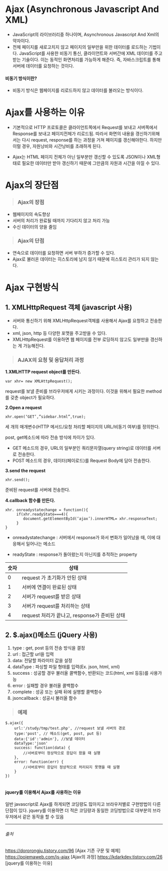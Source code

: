 # Ajax (Asynchronous Javascript And XML)
- JavaScript의 라이브러리중 하나이며, Asynchronous Javascript And Xml의 약자이다.
- 전체 페이지를 새로고치지 않고 페이지의 일부만을 위한 데이터를 로드하는 기법이다.  JavaScript를 사용한 비동기 통신, 클라이언트와 서버간에 XML 데이터를 주고받는 기술이다. 이는 동적인 화면처리를 가능하게 해준다.
즉, 자바스크립트를 통해 서버에 데이터를 요청하는 것이다.

#### 비동기 방식이란?

- 비동기 방식은 웹페이지를 리로드하지 않고 데이터를 불러오는 방식이다.


# Ajax를 사용하는 이유
- 기본적으로 HTTP 프로토콜은 클라이언트쪽에서 Request를 보내고 서버쪽에서 Response를 보내고 페이지전체가 리로드됨.
따라서 화면의 내용을 갱신하기위해서는 다시 request, response를 하는 과정을 거쳐 페이지를 갱신해야한다. 하지만 이럴 경우,  자원낭비와 시간낭비를 초래하게 된다.

- Ajax는 HTML 페이지 전체가 아닌 일부분만 갱신할 수 있도록 JSON이나 XML형태로 필요한 데이터만 받아 갱신하기 때문에 그만큼의 자원과 시간을 아낄 수 있다.

# Ajax의 장단점
> ###   Ajax의 장점
- 웹페이지의 속도향상
- 서버의 처리가 완료될 때까지 기다리지 않고 처리 가능
- 수신 데이터의 양을 줄임

> ###   Ajax의 단점
- 연속으로 데이터를 요청하면 서버 부하가 증가할 수 있다.
- Ajax로 불러온 데이터는 히스토리에 남지 않기 때문에 히스토리 관리가 되지 않는다. 


# Ajax 구현방식
## 1. XMLHttpRequest 객체 (javascript 사용)
- 서버와 통신하기 위해 XMLHttpRequest객체를 사용해서 Ajax를 요청하고 전송한다.  
- xml, json, http 등 다양한 포맷을 주고받을 수 있다. 
- XMLHttpRequest를 이용하면 웹 페이지를 전부 로딩하지 않고도 일부만을 갱신하는 게 가능해진다.

>###  AJAX의 요청 및 응답처리 과정
**1.XMLHTTP request object를 만든다.**
~~~
var xhr= new XMLHttpRequest();
~~~

request를 보낼 준비를 브라우저에게 시키는 과정이다. 
이것을 위해서 필요한 method를 갖춘 object가 필요하다.

**2.Open a request**

~~~
xhr.open(‘GET’,”sidebar.html”,true);
~~~

세 개의 매개변수(HTTP 메서드/요청 처리할 페이지의 URL/비동기 여부)를 정의한다.

post, get메소드에 따라 전송 방식에 차이가 있다. 

- GET 메소드의 경우, URL의 일부분인 쿼리문자열(query string)로 데이터를 서버로 전송한다.
- POST 메소드의 경우, 데이터(페이로드)를 Request Body에 담아 전송한다.

**3.send the request**
~~~
xhr.send();
~~~

준비된 request를 서버에 전송한다.


**4.callback 함수를 만든다.**

~~~
xhr. onreadystatechange = function(){
	 if(xhr.readyState===4){
		document.getElementById(‘ajax’).innerHTML= xhr.responseText;   
     }
}
~~~

- onreadystatechange : 서버에서 response가 와서 변화가 일어났을 때, 이에 대응해서 일어나는 메소드

- readyState : response가 돌아왔는지 아닌지를 추적하는 property

|  숫자  |  상태 |
| ------------ | ------------ |
| 0  | request 가 초기화가 안된 상태  |
|  1 |  서버에 연결이 완료된 상태 |
| 2  | 서버가 request를 받은 상태  |
| 3  | 서버가 request를 처리하는 상태  |
| 4 | request 처리가 끝나고, response가 준비된 상태 |


## 2. $.ajax()메소드 (jQuery 사용)

1. type : get, post 등의 전송 방식을 결정
2. url : 접근할 url을 입력
3. data: 전달할 파라미터 값을 설정
4. dataType : 파싱할 파일 형태를 입력(Ex. json, html, xml)
5. success : 성공할 경우 불러올 콜백함수, 반환되는 코드(html, xml 등등)를 사용가능
6. error : 실패할 경우 불러올 콜백함수
7. complete : 성공 또는 실패 뒤에 실행할 콜백함수
8. jsoncallback : 성공시 불러올 함수

>### 예제
~~~
$.ajax({ 
	url:'/study/tmp/test.php', //request 보낼 서버의 경로  
	type:'post', // 메소드(get, post, put 등)  
	data:{'id':'admin'}, //보낼 데이터  
	dataType:'json'  
	success: function(data) {  
		//서버로부터 정상적으로 응답이 왔을 때 실행  
	},   
	error: function(err) {  
		//서버로부터 응답이 정상적으로 처리되지 못햇을 때 실행
	}  
})  
	
~~~
	

 ####  jquery를 이용해서 Ajax를 사용하는 이유 
일반 javascript로  Ajax를 하게되면 코딩량도 많아지고 브라우저별로 구현방법이 다른 단점이 있다.
jquery를 이용하면 더 적은 코딩량과 동일한 코딩방법으로 대부분의 브라우저에서 같은 동작을 할 수 있음




------------




###### 출처
https://dororongju.tistory.com/96 [Ajax 기존 구문 및 예제]
https://poiemaweb.com/js-ajax [Ajax의 과정]
https://kdarkdev.tistory.com/26 [jquery를 이용하는 이유]




